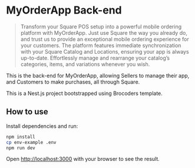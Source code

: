 # MyOrderApp Back-end

> Transform your Square POS setup into a powerful mobile ordering platform with MyOrderApp. Just use Square the way you already do, and trust us to provide an exceptional mobile ordering experience for your customers. The platform features immediate synchronization with your Square Catalog and Locations, ensuring your app is always up-to-date. Effortlessly manage and rearrange your catalog’s categories, items, and variations whenever you wish.

This is the back-end for MyOrderApp, allowing Sellers to manage their app, and Customers to make purchases, all through Square.

This is a Nest.js project bootstrapped using Brocoders template.

## How to use

Install dependencies and run:

```bash
npm install
cp env-example .env
npm run dev
```

Open [http://localhost:3000](http://localhost:3000) with your browser to see the result.